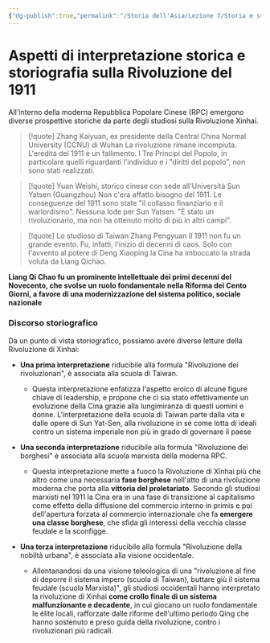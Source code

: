 ```yaml
---
{"dg-publish":true,"permalink":"/Storia dell'Asia/Lezione 7/Storia e storiografia 1911/"}
---
```


# Aspetti di interpretazione storica e storiografia sulla Rivoluzione del 1911

All'interno della moderna Repubblica Popolare Cinese (RPC) emergono diverse prospettive storiche da parte degli studiosi sulla Rivoluzione Xinhai.

>[!quote]  Zhang Kaiyuan, ex presidente della Central China Normal University (CCNU) di Wuhan 
>La rivoluzione rimane incompiuta. L'eredità del 1911 è un fallimento. I Tre Principi del Popolo, in particolare quelli riguardanti l'individuo e i "diritti del popolo", non sono stati realizzati. 


> [!quote] Yuan Weishi, storico cinese con sede all'Università Sun Yatsen (Guangzhou)
>  Non c'era affatto bisogno del 1911. Le conseguenze del 1911 sono state "il collasso finanziario e il warlordismo". Nessuna lode per Sun Yatsen: "È stato un rivoluzionario, ma non ha ottenuto molto di più in altri campi". 


>[!quote] Lo studioso di Taiwan Zhang Pengyuan 
>Il 1911 non fu un grande evento. Fu, infatti, l'inizio di decenni di caos. Solo con l'avvento al potere di Deng Xiaoping la Cina ha imboccato la strada voluta da Liang Qichao.


**Liang Qi Chao fu un prominente intellettuale dei primi decenni del Novecento, che svolse un ruolo fondamentale nella Riforma dei Cento Giorni, a favore di una modernizzazione del sistema politico, sociale nazionale**


### Discorso storiografico

Da un punto di vista storiografico, possiamo avere diverse letture della Rivoluzione di Xinhai:

- **Una prima interpretazione** riducibile alla formula "Rivoluzione dei rivoluzionari", è associata alla scuola di Taiwan.
	- Questa interpretazione enfatizza l'aspetto eroico di alcune figure chiave di leadership, e propone che ci sia stato effettivamente un evoluzione della Cina grazie alla lungimiranza di questi uomini e donne. L'interpretazione della scuola di Taiwan parte dalla vita e dalle opere di Sun Yat-Sen, alla rivoluzione in sé come lotta di ideali contro un sistema imperiale non più in grado di governare il paese

- **Una seconda interpretazione** riducibile alla formula "Rivoluzione dei borghesi" è associata alla scuola marxista della moderna RPC.
	- Questa interpretazione mette a fuoco la Rivoluzione di Xinhai più che altro come una  necessaria **fase borghese** nell'atto di una rivoluzione moderna che porta alla **vittoria del proletariato**. Secondo gli studiosi marxisti nel 1911 la Cina era in una fase di transizione al capitalismo come effetto della diffusione del commercio interno in primis e poi dell'apertura forzata al commercio internazionale che fa **emergere una classe borghese**, che sfida gli interessi della vecchia classe feudale e la sconfigge.

- **Una terza interpretazione** riducibile alla formula "Rivoluzione della nobiltà urbana", è associata alla visione occidentale.
	- Allontanandosi da una visione teleologica di una "rivoluzione al fine di deporre il sistema impero (scuola di Taiwan), buttare giù il sistema feudale (scuola Marxista)", gli studiosi occidentali hanno interpretato la rivoluzione di Xinhai **come crollo finale di un sistema malfunzionante e decadente**, in cui giocano un ruolo fondamentale le élite locali, rafforzate dalle riforme dell'ultimo periodo Qing che hanno sostenuto e preso guida della rivoluzione, contro i rivoluzionari più radicali.














